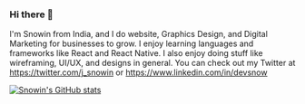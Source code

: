 ### Hi there 👋

I'm Snowin from India, and I do website, Graphics Design, and Digital Marketing for businesses to grow. I enjoy learning languages and frameworks like React and React Native. I also enjoy doing stuff like wireframing, UI/UX, and designs in general. You can check out my Twitter at https://twitter.com/j_snowin or https://www.linkedin.com/in/devsnow

[![Snowin's GitHub stats](https://github-readme-stats.vercel.app/api?username=DevSnowin&theme=react)](https://github.com/DevSnowin?tab=repositories)

<!--
**DevSnowin/DevSnowin** is a ✨ _special_ ✨ repository because its `README.md` (this file) appears on your GitHub profile.

Here are some ideas to get you started:

- 🔭 I’m currently working on ...
- 🌱 I’m currently learning ...
- 👯 I’m looking to collaborate on ...
- 🤔 I’m looking for help with ...
- 💬 Ask me about ...
- 📫 How to reach me: ...
- 😄 Pronouns: ...
- ⚡ Fun fact: ...
-->
